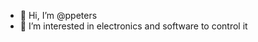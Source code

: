 - 👋 Hi, I’m @ppeters
- 👀 I’m interested in electronics and software to control it

<!---
ppeters/ppeters is a ✨ special ✨ repository because its `README.md` (this file) appears on your GitHub profile.
You can click the Preview link to take a look at your changes.
--->
